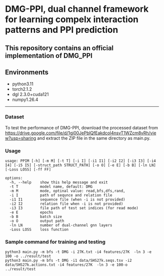 # DMG-PPI, dual channel framework for learning compelx interaction patterns and PPI prediction
This repository contains an official implementation of DMG_PPI 
----
## Environments
- python3.11
- torch2.1.2
- dgl 2.3.0+cuda121
- numpy1.26.4
----
### Dataset
To test the performance of DMG-PPI, download the processed dataset from https://drive.google.com/file/d/1gj00JePblQfEakdcol4nsvT1WZcm8vRh/view?usp=sharing and extract the ZIP file in the same directory as main.py.

### Usage
```
usage: PPIM [-h] [-m M] [-t T] [-i I] [-i1 I1] [-i2 I2] [-i3 I3] [-i4 I4] [-i5 I5] [-struct_path STRUCT_PATH] [-o O] [-e E] [-b B] [-ln LN] [-Loss LOSS] [-ff FF] 

options:
  -h, --help    show this help message and exit
  -t T          model name, default: DMG 
  -m M          mode, optinal value: read,bfs,dfs,rand,
  -i I			path of sequnce and relation file
  -i1 I1        sequence file (when -i is not provided)
  -i2 I2        relation file when -i is not provided)
  -i3 I3        file path of test set indices (for read mode)
  -e E          epochs
  -b B          batch size
  -o O 			output path
  -ln LN        number of dual-channel gnn layers
  -Loss LOSS    loss function

```
### Sample command for training and testing
```
python3 main.py -m bfs -t DMG -i 27K.txt -i4 features/27K  -ln 3 -e 100 -o ../result/test
python3 main.py -m bfs -t DMG -i1 data/SHS27k.seqs.tsv -i2 data/SHS27k.actions.txt -i4 features/27K  -ln 3 -e 100-o ../result/test
```

